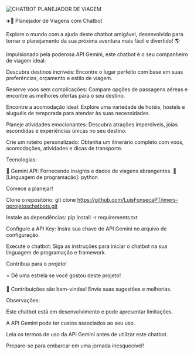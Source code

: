 ![CHATBOT PLANEJADOR DE VIAGEM](https://imgur.com/a/OG7lKZt)

✈️🤖 Planejador de Viagens com Chatbot

Explore o mundo com a ajuda deste chatbot amigável, desenvolvido para tornar o planejamento da sua próxima aventura mais fácil e divertido! 🌎

Impulsionado pela poderosa API Gemini, este chatbot é o seu companheiro de viagem ideal:

Descubra destinos incríveis: Encontre o lugar perfeito com base em suas preferências, orçamento e estilo de viagem.

Reserve voos sem complicações: Compare opções de passagens aéreas e encontre as melhores ofertas para o seu destino.

Encontre a acomodação ideal: Explore uma variedade de hotéis, hostels e aluguéis de temporada para atender às suas necessidades.

Planeje atividades emocionantes: Descubra atrações imperdíveis, joias escondidas e experiências únicas no seu destino.

Crie um roteiro personalizado: Obtenha um itinerário completo com voos, acomodações, atividades e dicas de transporte.

Tecnologias:

🧠 Gemini API: Fornecendo insights e dados de viagens abrangentes.
🐍 [Linguagem de programação]: python


Comece a planejar!

Clone o repositório: git clone https://github.com/LuisFonsecaPT/imers-oprojetoschatbots.git

Instale as dependências: pip install -r requirements.txt

Configure a API Key: Insira sua chave de API Gemini no arquivo de configuração.

Execute o chatbot: Siga as instruções para iniciar o chatbot na sua linguagem de programação e framework.

Contribua para o projeto!

⭐ Dê uma estrela se você gostou deste projeto!

🤝 Contribuições são bem-vindas! Envie suas sugestões e melhorias.

Observações:

Este chatbot está em desenvolvimento e pode apresentar limitações.

A API Gemini pode ter custos associados ao seu uso.

Leia os termos de uso da API Gemini antes de utilizar este chatbot.

Prepare-se para embarcar em uma jornada inesquecível! 
